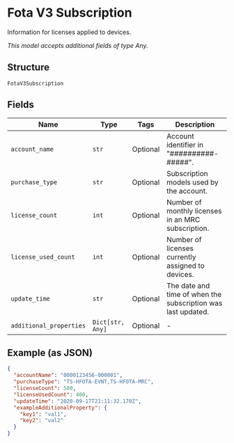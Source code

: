 
# Fota V3 Subscription

Information for licenses applied to devices.

*This model accepts additional fields of type Any.*

## Structure

`FotaV3Subscription`

## Fields

| Name | Type | Tags | Description |
|  --- | --- | --- | --- |
| `account_name` | `str` | Optional | Account identifier in "##########-#####". |
| `purchase_type` | `str` | Optional | Subscription models used by the account. |
| `license_count` | `int` | Optional | Number of monthly licenses in an MRC subscription. |
| `license_used_count` | `int` | Optional | Number of licenses currently assigned to devices. |
| `update_time` | `str` | Optional | The date and time of when the subscription was last updated. |
| `additional_properties` | `Dict[str, Any]` | Optional | - |

## Example (as JSON)

```json
{
  "accountName": "0000123456-000001",
  "purchaseType": "TS-HFOTA-EVNT,TS-HFOTA-MRC",
  "licenseCount": 500,
  "licenseUsedCount": 400,
  "updateTime": "2020-09-17T21:11:32.170Z",
  "exampleAdditionalProperty": {
    "key1": "val1",
    "key2": "val2"
  }
}
```

